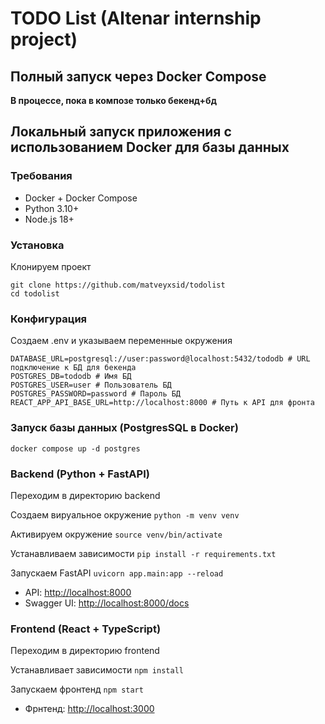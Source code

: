 # TODO List (Altenar internship project)

## Полный запуск через Docker Compose

**В процессе, пока в композе только бекенд+бд**


## Локальный запуск приложения с использованием Docker для базы данных

### Требования
- Docker + Docker Compose
- Python 3.10+
- Node.js 18+

### Установка 

Клонируем проект
```
git clone https://github.com/matveyxsid/todolist
cd todolist
```


### Конфигурация
Создаем .env и указываем переменные окружения

```
DATABASE_URL=postgresql://user:password@localhost:5432/tododb # URL подключение к БД для бекенда
POSTGRES_DB=tododb # Имя БД
POSTGRES_USER=user # Пользователь БД
POSTGRES_PASSWORD=password # Пароль БД
REACT_APP_API_BASE_URL=http://localhost:8000 # Путь к API для фронта
```


### Запуск базы данных (PostgresSQL в Docker)
```
docker compose up -d postgres
```


### Backend (Python + FastAPI)

Переходим в директорию backend 

Создаем вируальное окружение
```python -m venv venv```

Активируем окружение
```source venv/bin/activate```

Устанавливаем зависимости
```pip install -r requirements.txt```

Запускаем FastAPI
```uvicorn app.main:app --reload```

- API: [http://localhost:8000](http://localhost:8000)  
- Swagger UI: [http://localhost:8000/docs](http://localhost:8000/docs)


### Frontend (React + TypeScript)
Переходим в директорию frontend

Устанавливает зависимости
```npm install```

Запускаем фронтенд
```npm start```

- Фрнтенд: [http://localhost:3000](http://localhost:3000)
